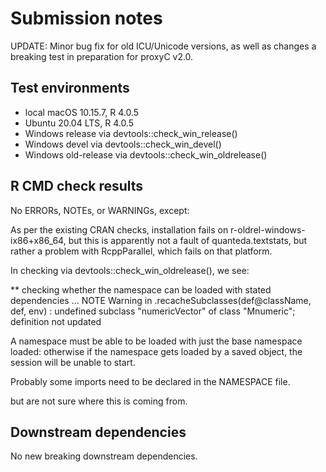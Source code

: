 # Submission notes

UPDATE: Minor bug fix for old ICU/Unicode versions, as well as changes a breaking test in preparation for proxyC v2.0.

## Test environments

* local macOS 10.15.7, R 4.0.5
* Ubuntu 20.04 LTS, R 4.0.5
* Windows release via devtools::check_win_release()
* Windows devel via devtools::check_win_devel()
* Windows old-release via devtools::check_win_oldrelease()

## R CMD check results

No ERRORs, NOTEs, or WARNINGs, except:

As per the existing CRAN checks, installation fails on r-oldrel-windows-ix86+x86_64, but this is apparently not a fault of quanteda.textstats, but rather a problem with RcppParallel, which fails on that platform.

In checking via devtools::check_win_oldrelease(), we see:

** checking whether the namespace can be loaded with stated dependencies ... NOTE
Warning in .recacheSubclasses(def@className, def, env) :
  undefined subclass "numericVector" of class "Mnumeric"; definition not updated

A namespace must be able to be loaded with just the base namespace
loaded: otherwise if the namespace gets loaded by a saved object, the
session will be unable to start.

Probably some imports need to be declared in the NAMESPACE file.

but are not sure where this is coming from.

## Downstream dependencies

No new breaking downstream dependencies.
